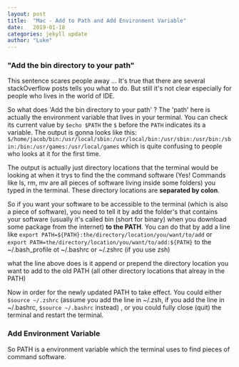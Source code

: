 ```yaml
---
layout: post
title:  "Mac - Add to Path and Add Environment Variable"
date:   2019-01-18
categories: jekyll update
author: "Luke"
---
```


### "Add the bin directory to your path"

This sentence scares people away ... It's true that
there are several stackOverflow posts tells you what to do.
But still it's not clear especially for people who lives
in the world of IDE.

So what does 'Add the bin directory to your path' ?
The 'path' here is actually the environment variable that
lives in your terminal. You can check its current value
by 
```$echo $PATH``` the ```$``` before the ```PATH``` indicates
its a variable.
The output is gonna looks like this: ```$/home/jacob/bin:/usr/local/sbin:/usr/local/bin:/usr/sbin:/usr/bin:/sbin:/bin:/usr/games:/usr/local/games```
which is quite confusing to people who looks at it for the first time.

The output is actually just directory locations that the terminal would be
looking at when it trys to find the the command software (Yes! Commands like ls, rm, mv are all pieces of
software living inside some folders) you typed in the terminal. These
directory locations are __separated by colon__.

So if you want your software to be accessible to the terminal (which is
also a piece of software), you need to tell it by add the folder's that
contains your software (usually it's called bin (short for binary) when you download some
package from the internet) __to the PATH__. You can do that
by add a line like
```export PATH=${PATH}:the/directory/location/you/want/to/add```
or ```export PATH=the/directory/location/you/want/to/add:${PATH}```
to the ~/.bash_profile ot ~/.bashrc or ~/.zshrc (if you use zsh)

what the line above does is it append or prepend the directory location
you want to add to the old PATH (all other directory locations that alreay
in the PATH)

Now in order for the newly updated PATH to take effect. You could
either ```$source ~/.zshrc``` (assume you add the line in ~/.zsh,
if you add the line in ~/.bashrc, ```$source ~/.bashrc``` instead)
, or you could fully close (quit) the terminal and restart the terminal.


### Add Environment Variable

So PATH is a environment variable which the terminal uses to find
pieces of command software.

 

